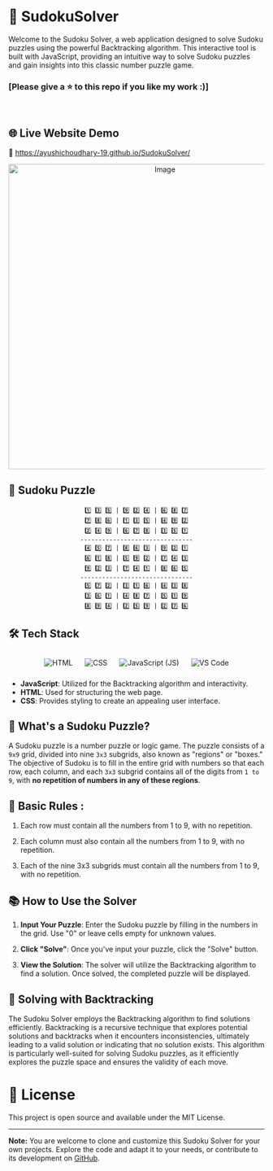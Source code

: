 # 🧩 SudokuSolver

Welcome to the Sudoku Solver, a web application designed to solve Sudoku puzzles using the powerful Backtracking algorithm. This interactive tool is built with JavaScript, providing an intuitive way to solve Sudoku puzzles and gain insights into this classic number puzzle game.
<br>

### [Please give a ⭐ to this repo if you like my work :)]

<br> 

## 🌐 Live Website Demo 
 🔗 https://ayushichoudhary-19.github.io/SudokuSolver/


<p align="center">
  <img src="https://github.com/ayushichoudhary-19/SudokuSolver/assets/73214455/1686de45-c5c3-4f53-ad1d-6a57a86111db" alt="Image" width="600" height="auto">
</p>

## 🧩 Sudoku Puzzle

<div align="center">
  
```
1️⃣ 3️⃣ 5️⃣ | 9️⃣ 2️⃣ 4️⃣ | 6️⃣ 8️⃣ 7️⃣
7️⃣ 8️⃣ 6️⃣ | 1️⃣ 3️⃣ 5️⃣ | 4️⃣ 9️⃣ 2️⃣
2️⃣ 4️⃣ 9️⃣ | 6️⃣ 7️⃣ 8️⃣ | 3️⃣ 5️⃣ 1️⃣
-------------------------------
4️⃣ 5️⃣ 7️⃣ | 8️⃣ 6️⃣ 3️⃣ | 9️⃣ 2️⃣ 1️⃣
6️⃣ 1️⃣ 8️⃣ | 5️⃣ 9️⃣ 2️⃣ | 7️⃣ 4️⃣ 3️⃣
9️⃣ 2️⃣ 3️⃣ | 7️⃣ 4️⃣ 1️⃣ | 8️⃣ 6️⃣ 5️⃣
-------------------------------
5️⃣ 7️⃣ 2️⃣ | 3️⃣ 1️⃣ 6️⃣ | 4️⃣ 3️⃣ 8️⃣
3️⃣ 6️⃣ 1️⃣ | 4️⃣ 8️⃣ 7️⃣ | 5️⃣ 1️⃣ 9️⃣
8️⃣ 9️⃣ 4️⃣ | 2️⃣ 5️⃣ 9️⃣ | 2️⃣ 7️⃣ 6️⃣
```


</div>


## 🛠️ Tech Stack
<p align="center">
  <img src="https://img.icons8.com/color/96/000000/html-5.png" alt="HTML" style="margin: 10px;">
  <img src="https://img.icons8.com/color/96/000000/css3.png" alt="CSS" style="margin: 10px;">
  <img src="https://img.icons8.com/color/96/000000/javascript.png" alt="JavaScript (JS)" style="margin: 10px;">
  <img src="https://img.icons8.com/color/96/000000/visual-studio-code-2019.png" alt="VS Code" style="margin: 10px;">
</p>

- **JavaScript**: Utilized for the Backtracking algorithm and interactivity.
- **HTML**: Used for structuring the web page.
- **CSS**: Provides styling to create an appealing user interface.


## 🤔 What's a Sudoku Puzzle?  
A Sudoku puzzle is a number puzzle or logic game. The puzzle consists of a `9x9` grid, divided into nine `3x3` subgrids, also known as "regions" or "boxes." The objective of Sudoku is to fill in the entire grid with numbers so that each row, each column, and each `3x3` subgrid contains all of the digits from `1 to 9`, with **no repetition of numbers in any of these regions**.

## 📜 Basic Rules :

1. Each row must contain all the numbers from 1 to 9, with no repetition.

2. Each column must also contain all the numbers from 1 to 9, with no repetition.

3. Each of the nine 3x3 subgrids must contain all the numbers from 1 to 9, with no repetition.


## 📚 How to Use the Solver

1. **Input Your Puzzle**: Enter the Sudoku puzzle by filling in the numbers in the grid. Use "0" or leave cells empty for unknown values.

2. **Click "Solve"**: Once you've input your puzzle, click the "Solve" button.

3. **View the Solution**: The solver will utilize the Backtracking algorithm to find a solution. Once solved, the completed puzzle will be displayed.

## 🧰 Solving with Backtracking

The Sudoku Solver employs the Backtracking algorithm to find solutions efficiently. Backtracking is a recursive technique that explores potential solutions and backtracks when it encounters inconsistencies, ultimately leading to a valid solution or indicating that no solution exists. This algorithm is particularly well-suited for solving Sudoku puzzles, as it efficiently explores the puzzle space and ensures the validity of each move.


# 📄 License

This project is open source and available under the MIT License.

---

**Note:** You are welcome to clone and customize this Sudoku Solver for your own projects. Explore the code and adapt it to your needs, or contribute to its development on [GitHub](https://github.com/ayushichoudhary-19/SudokuSolver).



